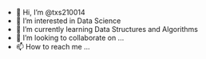- 👋 Hi, I’m @txs210014
- 👀 I’m interested in Data Science
- 🌱 I’m currently learning Data Structures and Algorithms
- 💞️ I’m looking to collaborate on ...
- 📫 How to reach me ...

<!---
txs210014/txs210014 is a ✨ special ✨ repository because its `README.md` (this file) appears on your GitHub profile.
You can click the Preview link to take a look at your changes.
--->
